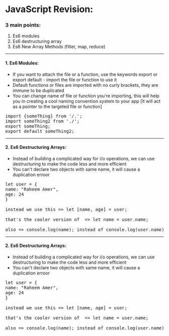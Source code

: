 # JavaScript Revision:

### 3 main points:
1. Es6 modules
2. Es6 destructuring array
3. Es6 New Array Methods (filter, map, reduce)

<hr>

#### 1. Es6 Modules:
- If you want to attach the file or a function, use the keywords export or export default - import the file or function to use it
- Default functions or files are imported with no curly brackets, they are immune to be duplicated
- You can change name of file or function you're importing, this will help you in creating a cool naming convention system to your app [It will act as a pointer to the targeted file or function]
<pre>
import {someThing} from '/.';
import someThing2 from './';
export someThing;
export default someThing2;
</pre>

<hr>

#### 2. Es6 Destructuring Arrays:
- Instead of building a complicated way for i/o operations, we can use destructuring to make the code less and more efficient
- You can't declare two objects with same name, it will cause a duplication erroor
<pre>
let user = {
name: "Raheem Amer",
age: 24
}

instead we use this => let [name, age] = user;

that's the cooler version of  => let name = user.name;

also => console.log(name); instead of console.log(user.name);
</pre>

<hr>

#### 2. Es6 Destructuring Arrays:
- Instead of building a complicated way for i/o operations, we can use destructuring to make the code less and more efficient
- You can't declare two objects with same name, it will cause a duplication erroor
<pre>
let user = {
name: "Raheem Amer",
age: 24
}

instead we use this => let [name, age] = user;

that's the cooler version of  => let name = user.name;

also => console.log(name); instead of console.log(user.name);
</pre>
